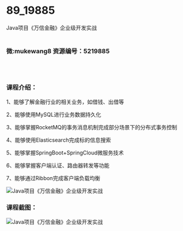 # 89_19885
Java项目《万信金融》企业级开发实战
<br/></br>
<h3>微:mukewang8 资源编号：5219885</h3>
<br/></br>
<h3>课程介绍：</h3>
<p>1、能够了解金融行业的相关业务，如借钱、出借等</p>
<p>2、能够使用MySQL进行业务数据持久化</p>
<p>3、能够掌握RocketMQ的事务消息机制完成部分场景下的分布式事务控制</p>
<p>4、能够使用Elasticsearch完成标的信息搜索</p>
<p>5、能够掌握SpringBoot+SpringCloud微服务技术</p>
<p>6、能够掌握客户端认证、路由器转发等功能</p>
<p>7、能够通过Ribbon完成客户端负载均衡</p>
<p><img src="https://www.ko996.com/wp-content/uploads/img/2021/05/1-36-300x160.png" alt="Java项目《万信金融》企业级开发实战"></p>
<div class="info-desc">
<h3>课程截图：</h3>
<p><img src="https://www.ko996.com/wp-content/uploads/img/2021/05/2-40.png" alt="Java项目《万信金融》企业级开发实战"></p>


			
</div>
